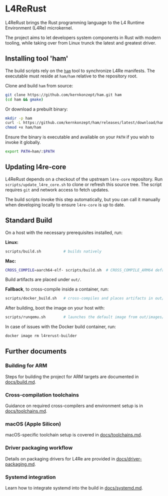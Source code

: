 # L4ReRust

L4ReRust brings the Rust programming language to the L4 Runtime Environment (L4Re) microkernel.

The project aims to let developers system components in Rust with modern tooling, while taking over from Linux trunck the latest and greatest driver.

## Installing tool 'ham'

The build scripts rely on the [`ham`](https://github.com/kernkonzept/ham)
tool to synchronize L4Re manifests. The executable must reside at
`ham/ham` relative to the repository root.

Clone and build `ham` from source:

```bash
git clone https://github.com/kernkonzept/ham.git ham
(cd ham && gmake)
```

Or download a prebuilt binary:

```bash
mkdir -p ham
curl -L https://github.com/kernkonzept/ham/releases/latest/download/ham -o ham/ham
chmod +x ham/ham
```

Ensure the binary is executable and available on your `PATH` if you wish to
invoke it globally.

```bash
export PATH=ham/:$PATH
```

## Updating l4re-core

L4ReRust depends on a checkout of the upstream `l4re-core` repository. Run
`scripts/update_l4re_core.sh` to clone or refresh this source tree. The script
requires `git` and network access to fetch updates.

The build scripts invoke this step automatically, but you can call it manually
when developing locally to ensure `l4re-core` is up to date.

## Standard Build

On a host with the necessary prerequisites installed, run:

**Linux:**
```bash
scripts/build.sh          # builds natively
```

**Mac:**
```bash
CROSS_COMPILE=aarch64-elf- scripts/build.sh  # CROSS_COMPILE_ARM64 defaults to aarch64-elf-
```

Build artifacts are placed under `out/`. 

**Fallback**, to cross-compile inside a container, run:

```bash
scripts/docker_build.sh   # cross-compiles and places artifacts in out/
```

After building, boot the image on your host with:

```bash
scripts/runqemu.sh        # launches the default image from out/images/
```

In case of issues with the Docker build container, run:

```bash
docker image rm l4rerust-builder
```
## Further documents

### Building for ARM
Steps for building the project for ARM targets are documented in [docs/build.md](docs/build.md).

### Cross-compilation toolchains
Guidance on required cross-compilers and environment setup is in [docs/toolchains.md](docs/toolchains.md).

### macOS (Apple Silicon)
macOS-specific toolchain setup is covered in [docs/toolchains.md](docs/toolchains.md).

### Driver packaging workflow
Details on packaging drivers for L4Re are provided in [docs/driver-packaging.md](docs/driver-packaging.md).

### Systemd integration
Learn how to integrate systemd into the build in [docs/systemd.md](docs/systemd.md).
